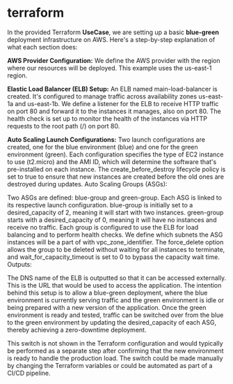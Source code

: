 # terraform

In the provided Terraform **UseCase**, we are setting up a basic **blue-green** deployment infrastructure on AWS. 
Here's a step-by-step explanation of what each section does:

**AWS Provider Configuration:**
We define the AWS provider with the region where our resources will be deployed. This example uses the us-east-1 region.

**Elastic Load Balancer (ELB) Setup:**
An ELB named main-load-balancer is created.
It's configured to manage traffic across availability zones us-east-1a and us-east-1b.
We define a listener for the ELB to receive HTTP traffic on port 80 and forward it to the instances it manages, also on port 80.
The health check is set up to monitor the health of the instances via HTTP requests to the root path (/) on port 80.

**Auto Scaling Launch Configurations:**
Two launch configurations are created, one for the blue environment (blue) and one for the green environment (green).
Each configuration specifies the type of EC2 instance to use (t2.micro) and the AMI ID, which will determine the software that's pre-installed on each instance.
The create_before_destroy lifecycle policy is set to true to ensure that new instances are created before the old ones are destroyed during updates.
Auto Scaling Groups (ASGs):

Two ASGs are defined: blue-group and green-group.
Each ASG is linked to its respective launch configuration.
blue-group is initially set to a desired_capacity of 2, meaning it will start with two instances.
green-group starts with a desired_capacity of 0, meaning it will have no instances and receive no traffic.
Each group is configured to use the ELB for load balancing and to perform health checks.
We define which subnets the ASG instances will be a part of with vpc_zone_identifier.
The force_delete option allows the group to be deleted without waiting for all instances to terminate, and wait_for_capacity_timeout is set to 0 to bypass the capacity wait time.
Outputs:

The DNS name of the ELB is outputted so that it can be accessed externally. This is the URL that would be used to access the application.
The intention behind this setup is to allow a blue-green deployment, where the blue environment is currently serving traffic and the green environment is idle or being prepared with a new version of the application. Once the green environment is ready and tested, traffic can be switched over from the blue to the green environment by updating the desired_capacity of each ASG, thereby achieving a zero-downtime deployment.

This switch is not shown in the Terraform configuration and would typically be performed as a separate step after confirming that the new environment is ready to handle the production load. The switch could be made manually by changing the Terraform variables or could be automated as part of a CI/CD pipeline.


